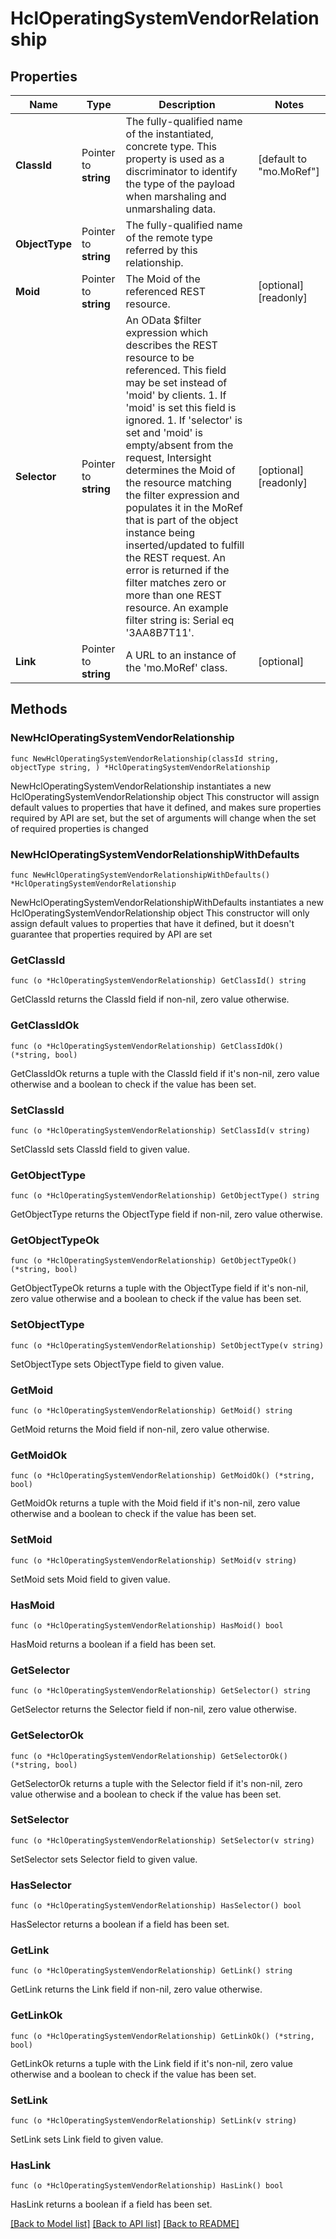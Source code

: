 # HclOperatingSystemVendorRelationship

## Properties

Name | Type | Description | Notes
------------ | ------------- | ------------- | -------------
**ClassId** | Pointer to **string** | The fully-qualified name of the instantiated, concrete type. This property is used as a discriminator to identify the type of the payload when marshaling and unmarshaling data. | [default to "mo.MoRef"]
**ObjectType** | Pointer to **string** | The fully-qualified name of the remote type referred by this relationship. | 
**Moid** | Pointer to **string** | The Moid of the referenced REST resource. | [optional] [readonly] 
**Selector** | Pointer to **string** | An OData $filter expression which describes the REST resource to be referenced. This field may be set instead of &#39;moid&#39; by clients. 1. If &#39;moid&#39; is set this field is ignored. 1. If &#39;selector&#39; is set and &#39;moid&#39; is empty/absent from the request, Intersight determines the Moid of the resource matching the filter expression and populates it in the MoRef that is part of the object instance being inserted/updated to fulfill the REST request. An error is returned if the filter matches zero or more than one REST resource. An example filter string is: Serial eq &#39;3AA8B7T11&#39;. | [optional] [readonly] 
**Link** | Pointer to **string** | A URL to an instance of the &#39;mo.MoRef&#39; class. | [optional] 

## Methods

### NewHclOperatingSystemVendorRelationship

`func NewHclOperatingSystemVendorRelationship(classId string, objectType string, ) *HclOperatingSystemVendorRelationship`

NewHclOperatingSystemVendorRelationship instantiates a new HclOperatingSystemVendorRelationship object
This constructor will assign default values to properties that have it defined,
and makes sure properties required by API are set, but the set of arguments
will change when the set of required properties is changed

### NewHclOperatingSystemVendorRelationshipWithDefaults

`func NewHclOperatingSystemVendorRelationshipWithDefaults() *HclOperatingSystemVendorRelationship`

NewHclOperatingSystemVendorRelationshipWithDefaults instantiates a new HclOperatingSystemVendorRelationship object
This constructor will only assign default values to properties that have it defined,
but it doesn't guarantee that properties required by API are set

### GetClassId

`func (o *HclOperatingSystemVendorRelationship) GetClassId() string`

GetClassId returns the ClassId field if non-nil, zero value otherwise.

### GetClassIdOk

`func (o *HclOperatingSystemVendorRelationship) GetClassIdOk() (*string, bool)`

GetClassIdOk returns a tuple with the ClassId field if it's non-nil, zero value otherwise
and a boolean to check if the value has been set.

### SetClassId

`func (o *HclOperatingSystemVendorRelationship) SetClassId(v string)`

SetClassId sets ClassId field to given value.


### GetObjectType

`func (o *HclOperatingSystemVendorRelationship) GetObjectType() string`

GetObjectType returns the ObjectType field if non-nil, zero value otherwise.

### GetObjectTypeOk

`func (o *HclOperatingSystemVendorRelationship) GetObjectTypeOk() (*string, bool)`

GetObjectTypeOk returns a tuple with the ObjectType field if it's non-nil, zero value otherwise
and a boolean to check if the value has been set.

### SetObjectType

`func (o *HclOperatingSystemVendorRelationship) SetObjectType(v string)`

SetObjectType sets ObjectType field to given value.


### GetMoid

`func (o *HclOperatingSystemVendorRelationship) GetMoid() string`

GetMoid returns the Moid field if non-nil, zero value otherwise.

### GetMoidOk

`func (o *HclOperatingSystemVendorRelationship) GetMoidOk() (*string, bool)`

GetMoidOk returns a tuple with the Moid field if it's non-nil, zero value otherwise
and a boolean to check if the value has been set.

### SetMoid

`func (o *HclOperatingSystemVendorRelationship) SetMoid(v string)`

SetMoid sets Moid field to given value.

### HasMoid

`func (o *HclOperatingSystemVendorRelationship) HasMoid() bool`

HasMoid returns a boolean if a field has been set.

### GetSelector

`func (o *HclOperatingSystemVendorRelationship) GetSelector() string`

GetSelector returns the Selector field if non-nil, zero value otherwise.

### GetSelectorOk

`func (o *HclOperatingSystemVendorRelationship) GetSelectorOk() (*string, bool)`

GetSelectorOk returns a tuple with the Selector field if it's non-nil, zero value otherwise
and a boolean to check if the value has been set.

### SetSelector

`func (o *HclOperatingSystemVendorRelationship) SetSelector(v string)`

SetSelector sets Selector field to given value.

### HasSelector

`func (o *HclOperatingSystemVendorRelationship) HasSelector() bool`

HasSelector returns a boolean if a field has been set.

### GetLink

`func (o *HclOperatingSystemVendorRelationship) GetLink() string`

GetLink returns the Link field if non-nil, zero value otherwise.

### GetLinkOk

`func (o *HclOperatingSystemVendorRelationship) GetLinkOk() (*string, bool)`

GetLinkOk returns a tuple with the Link field if it's non-nil, zero value otherwise
and a boolean to check if the value has been set.

### SetLink

`func (o *HclOperatingSystemVendorRelationship) SetLink(v string)`

SetLink sets Link field to given value.

### HasLink

`func (o *HclOperatingSystemVendorRelationship) HasLink() bool`

HasLink returns a boolean if a field has been set.


[[Back to Model list]](../README.md#documentation-for-models) [[Back to API list]](../README.md#documentation-for-api-endpoints) [[Back to README]](../README.md)


